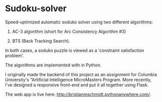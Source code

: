 # Sudoku-solver

Speed-uptimized automatic soduko solver using two different algorithms:

1. AC-3 algorithm (short for Arc Consistency Algorithm #3)

2. BTS (Back Tracking Search).

In both cases, a soduko puzzle is viewed as a 'constraint satisfaction problem'.

The algorithms are implemented with in Python.

I originally made the backend of this project as an assignment for Columbia University's "Artificial Intelligence MicroMasters Program. More recently, I've designed a responsive front-end and put it all together using Flask. 

The web app is live here: http://kristianmschmidt.pythonanywhere.com/.
